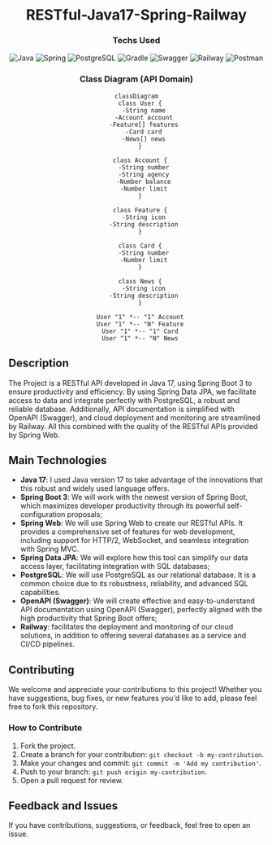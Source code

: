 <div align="center">

  <h1>RESTful-Java17-Spring-Railway </h1>

### Techs Used

![Java](https://img.shields.io/badge/Java-ED8B00?style=for-the-badge&logo=openjdk&logoColor=white)
![Spring](https://img.shields.io/badge/Spring-6DB33F?style=for-the-badge&logo=spring&logoColor=white)
![PostgreSQL](https://img.shields.io/badge/PostgreSQL-316192?style=for-the-badge&logo=postgresql&logoColor=white)
![Gradle](https://img.shields.io/badge/Gradle-02303A.svg?style=for-the-badge&logo=Gradle&logoColor=white)
![Swagger](https://img.shields.io/badge/-Swagger-%23Clojure?style=for-the-badge&logo=swagger&logoColor=white)
![Railway](https://img.shields.io/badge/Railway-0B0D0E.svg?style=for-the-badge&logo=Railway&logoColor=white)
![Postman](https://img.shields.io/badge/Postman-FF6C37?style=for-the-badge&logo=postman&logoColor=white)

### Class Diagram (API Domain)

```mermaid
classDiagram
  class User {
    -String name
    -Account account
    -Feature[] features
    -Card card
    -News[] news
  }

  class Account {
    -String number
    -String agency
    -Number balance
    -Number limit
  }

  class Feature {
    -String icon
    -String description
  }

  class Card {
    -String number
    -Number limit
  }

  class News {
    -String icon
    -String description
  }

  User "1" *-- "1" Account
  User "1" *-- "N" Feature
  User "1" *-- "1" Card
  User "1" *-- "N" News
```

</div>

## Description

The Project is a RESTful API developed in Java 17, using Spring Boot 3 to ensure productivity and efficiency. By using Spring Data JPA, we facilitate access to data and integrate perfectly with PostgreSQL, a robust and reliable database. Additionally, API documentation is simplified with OpenAPI (Swagger), and cloud deployment and monitoring are streamlined by Railway. All this combined with the quality of the RESTful APIs provided by Spring Web.

## Main Technologies
- **Java 17**: I used Java version 17 to take advantage of the innovations that this robust and widely used language offers.
- **Spring Boot 3**: We will work with the newest version of Spring Boot, which maximizes developer productivity through its powerful self-configuration proposals;
- **Spring Web**: We will use Spring Web to create our RESTful APIs. It provides a comprehensive set of features for web development, including support for HTTP/2, WebSocket, and seamless integration with Spring MVC.
- **Spring Data JPA**: We will explore how this tool can simplify our data access layer, facilitating integration with SQL databases;
- **PostgreSQL**: We will use PostgreSQL as our relational database. It is a common choice due to its robustness, reliability, and advanced SQL capabilities.
- **OpenAPI (Swagger)**: We will create effective and easy-to-understand API documentation using OpenAPI (Swagger), perfectly aligned with the high productivity that Spring Boot offers;
- **Railway**: facilitates the deployment and monitoring of our cloud solutions, in addition to offering several databases as a service and CI/CD pipelines.

## Contributing

We welcome and appreciate your contributions to this project! Whether you have suggestions, bug fixes, or new features you'd like to add, please feel free to fork this repository.

### How to Contribute

1. Fork the project.
2. Create a branch for your contribution: `git checkout -b my-contribution`.
3. Make your changes and commit: `git commit -m 'Add my contribution'`.
4. Push to your branch: `git push origin my-contribution`.
5. Open a pull request for review.

## Feedback and Issues

If you have contributions, suggestions, or feedback, feel free to open an issue.
